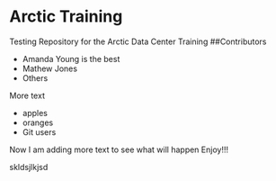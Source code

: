 # Arctic Training
Testing Repository for the Arctic Data Center Training
##Contributors
- Amanda Young is the best
- Mathew Jones
- Others

More text

* apples
* oranges
* Git users


Now I am adding more text to see what will happen
Enjoy!!!


skldsjlkjsd